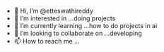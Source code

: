 - 👋 Hi, I’m @etteswathireddy
- 👀 I’m interested in ...doing projects
- 🌱 I’m currently learning ...how to do projects in ai
- 💞️ I’m looking to collaborate on ...developing
- 📫 How to reach me ...

<!---
etteswathireddy/etteswathireddy is a ✨ special ✨ repository because its `README.md` (this file) appears on your GitHub profile.
You can click the Preview link to take a look at your changes.
--->

